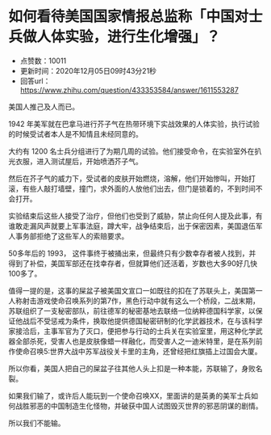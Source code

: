 # 如何看待美国国家情报总监称「中国对士兵做人体实验，进行生化增强」？
- 点赞数：10011
- 更新时间：2020年12月05日09时43分21秒
- 回答url：https://www.zhihu.com/question/433353584/answer/1611553287
<body>
 <p data-pid="wLXxd-3g">美国人推己及人而已。</p>
 <p data-pid="Bh4rcrTV">1942 年美军就在巴拿马进行芥子气在热带环境下实战效果的人体实验，执行试验的时候受试者本人是不知情且未经同意的。</p>
 <p data-pid="ZlHWyzJ8">大约有 1200 名士兵分组进行了为期几周的试验。他们接受命令，在实验室外在扒光衣服，进入测试屋后，开始喷洒芥子气。</p>
 <p data-pid="HMj7UlO8">然后在芥子气的威力下，受试者的皮肤开始燃烧，溶解，他们开始惨叫，开始打滚，有些人敲打墙壁，撞门，求外面的人放他们出去，但门是锁着的，不到时间不会打开。</p>
 <p data-pid="FtxHDojo">实验结束后这些人接受了治疗，但他们也受到了威胁，禁止向任何人提及此事，有谁敢走漏风声就要上军事法庭，蹲大牢，战争结束后，出于保密因素，美国退伍军人事务部拒绝了这些军人的索赔要求。</p>
 <p data-pid="125t6caJ">50多年后的 1993， 这件事终于被捅出来，但最终只有少数幸存者被人找到，并得到了补偿，美国军部还在找幸存者，但就算他们还活着，岁数也大多90好几快100多了。</p>
 <p data-pid="vWY1p5OM">值得一提的是，这事的屎盆子被美国文宣口一如既往的扣在了苏联头上，美国第一人称射击游戏使命召唤系列的第7作，黑色行动中就有这么一个桥段，二战末期，苏联组织了一支秘密部队，前往德军的秘密基地去联络一位纳粹德国科学家，以保证他战后不受惩戒为条件，换取他提供德国秘密研制的化学武器技术，在与该科学家接洽后，主事军官为了灭口，便把参与行动的士兵关在实验室里，用这种化学武器全部杀死，受害人也是皮肤像蜡一样融化，而受害人之一迪米特里，是在系列前作使命召唤5:世界大战中苏军战役关卡里的主角，还曾经把红旗插上过国会大厦。</p>
 <p data-pid="LU0PfsVq">所以你看，美国人把自己的屎盆子往其他人头上扣是一种本能，苏联输了，身败名裂。</p>
 <p data-pid="BW__iKie">如果我们输了，或许后人能玩到一个使命召唤XX，里面讲的是英勇的美军士兵如何战胜邪恶的中国制造生化怪物，并破获中国人试图毁灭世界的邪恶阴谋的剧情。</p>
 <p data-pid="ijj9G8Xv">所以我们不能输。</p>
</body>